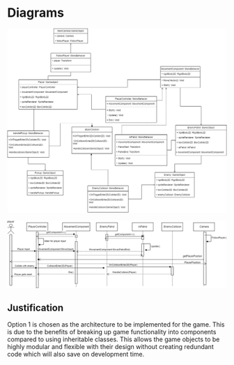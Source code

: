 # Diagrams 

![Class Diagram](Diagrams\ClassDiagram.png "Class Diagram")

![Sequence Diagram](Diagrams\SequenceDiagram.png "Sequence Diagram")

## Justification
Option 1 is chosen as the architecture to be implemented for the game. This is due to the benefits of breaking up game functionality into components compared to using inheritable classes. This allows the game objects to be highly modular and flexible with their design without creating redundant code which will also save on development time.
